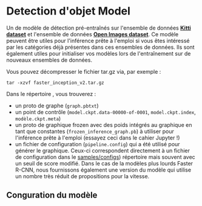 # Detection d'objet Model
Un de modèle de détection pré-entraînés sur l'ensemble de données **[Kitti dataset](http://www.cvlibs.net/datasets/kitti/)** et l'ensemble de données **[Open Images dataset](https://storage.googleapis.com/openimages/web/index.html)**.
Ce modèle peuvent être utiles pour l'inférence prête à l'emploi si vous êtes intéressé par les catégories déjà présentes dans ces ensembles de données. Ils sont également utiles pour initialiser vos modèles lors de l'entraînement sur de nouveaux ensembles de données.

Vous pouvez décompresser le fichier tar.gz via, par exemple :

```
tar -xzvf faster_inception_v2.tar.gz
```
Dans le répertoire , vous trouverez :

* un proto de graphe (`graph.pbtxt`)
* un point de contrôle (`model.ckpt.data-00000-of-0001`, `model.ckpt.index`,
     `modèle.ckpt.meta`)
* un proto de graphique frozen avec des poids intégrés au graphique en tant que constantes
     (`frozen_inference_graph.pb`) à utiliser pour l'inférence prête à l'emploi (essayez
     ceci dans le cahier Jupyter !)
* un fichier de configuration (`pipeline.config`) qui a été utilisé pour générer le graphique.
     Ceux-ci correspondent directement à un fichier de configuration dans le
     [samples/configs](https://github.com/tensorflow/models/tree/master/research/object_detection/samples/configs))
     répertoire mais souvent avec un seuil de score modifié. Dans le cas de la
     modèles plus lourds Faster R-CNN, nous fournissons également une version du modèle qui
     utilise un nombre très réduit de propositions pour la vitesse.


## Conguration du modèle
